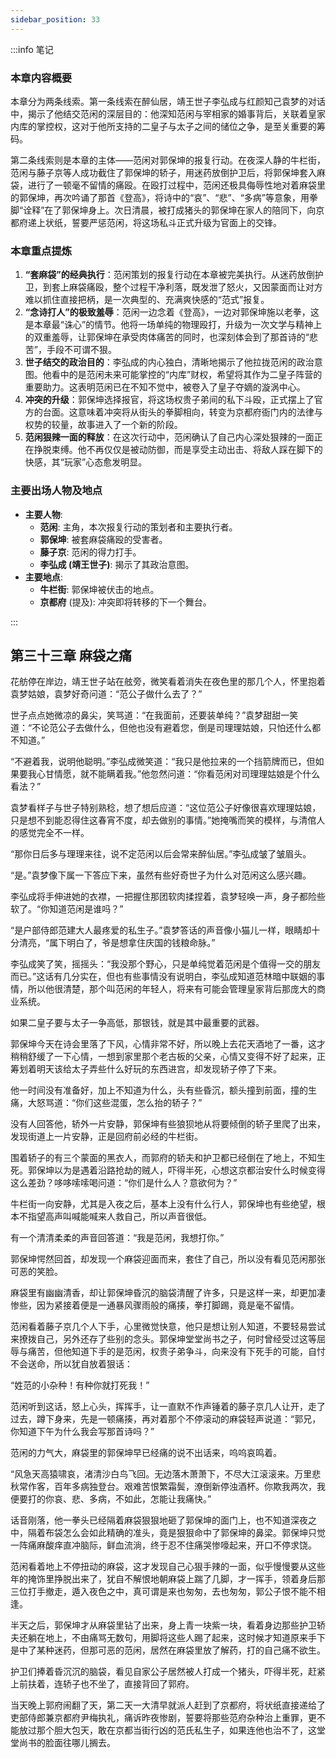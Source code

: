 ```yaml
---
sidebar_position: 33
---
```


:::info 笔记

### 本章内容概要

本章分为两条线索。第一条线索在醉仙居，靖王世子李弘成与红颜知己袁梦的对话中，揭示了他结交范闲的深层目的：他深知范闲与宰相家的婚事背后，关联着皇家内库的掌控权，这对于他所支持的二皇子与太子之间的储位之争，是至关重要的筹码。

第二条线索则是本章的主体——范闲对郭保坤的报复行动。在夜深人静的牛栏街，范闲与藤子京等人成功截住了郭保坤的轿子，用迷药放倒护卫后，将郭保坤套入麻袋，进行了一顿毫不留情的痛殴。在殴打过程中，范闲还极具侮辱性地对着麻袋里的郭保坤，再次吟诵了那首《登高》，将诗中的“哀”、“悲”、“多病”等意象，用拳脚“诠释”在了郭保坤身上。次日清晨，被打成猪头的郭保坤在家人的陪同下，向京都府递上状纸，誓要严惩范闲，将这场私斗正式升级为官面上的交锋。

### 本章重点提炼

1.  **“套麻袋”的经典执行**：范闲策划的报复行动在本章被完美执行。从迷药放倒护卫，到套上麻袋痛殴，整个过程干净利落，既发泄了怒火，又因蒙面而让对方难以抓住直接把柄，是一次典型的、充满爽快感的“范式”报复。
2.  **“念诗打人”的极致羞辱**：范闲一边念着《登高》，一边对郭保坤施以老拳，这是本章最“诛心”的情节。他将一场单纯的物理殴打，升级为一次文学与精神上的双重羞辱，让郭保坤在承受肉体痛苦的同时，也深刻体会到了那首诗的“悲苦”，手段不可谓不狠。
3.  **世子结交的政治目的**：李弘成的内心独白，清晰地揭示了他拉拢范闲的政治意图。他看中的是范闲未来可能掌控的“内库”财权，希望将其作为二皇子阵营的重要助力。这表明范闲已在不知不觉中，被卷入了皇子夺嫡的漩涡中心。
4.  **冲突的升级**：郭保坤选择报官，将这场权贵子弟间的私下斗殴，正式摆上了官方的台面。这意味着冲突将从街头的拳脚相向，转变为京都府衙门内的法律与权势的较量，故事进入了一个新的阶段。
5.  **范闲狠辣一面的释放**：在这次行动中，范闲确认了自己内心深处狠辣的一面正在挣脱束缚。他不再仅仅是被动防御，而是享受主动出击、将敌人踩在脚下的快感，其“玩家”心态愈发明显。

### 主要出场人物及地点

* **主要人物**:
    * **范闲**: 主角，本次报复行动的策划者和主要执行者。
    * **郭保坤**: 被套麻袋痛殴的受害者。
    * **藤子京**: 范闲的得力打手。
    * **李弘成 (靖王世子)**: 揭示了其政治意图。
* **主要地点**:
    * **牛栏街**: 郭保坤被伏击的地点。
    * **京都府** (提及): 冲突即将转移的下一个舞台。

:::

## 第三十三章 **麻袋之痛**

花舫停在岸边，靖王世子站在舷旁，微笑看着消失在夜色里的那几个人，怀里抱着袁梦姑娘，袁梦好奇问道：“范公子做什么去了？”

世子点点她微凉的鼻尖，笑骂道：“在我面前，还要装单纯？”袁梦甜甜一笑道：“不论范公子去做什么，但他也没有避着您，倒是司理理姑娘，只怕还什么都不知道。”

“不避着我，说明他聪明。”李弘成微笑道：“我只是他拉来的一个挡箭牌而已，但如果要我心甘情愿，就不能瞒着我。”他忽然问道：“你看范闲对司理理姑娘是个什么看法？”

袁梦看样子与世子特别熟稔，想了想后应道：“这位范公子好像很喜欢理理姑娘，只是想不到能忍得住这春宵不度，却去做别的事情。”她掩嘴而笑的模样，与清倌人的感觉完全不一样。

“那你日后多与理理来往，说不定范闲以后会常来醉仙居。”李弘成皱了皱眉头。

“是。”袁梦像下属一下答应下来，虽然有些好奇世子为什么对范闲这么感兴趣。

李弘成将手伸进她的衣襟，一把握住那团软肉揉捏着，袁梦轻唤一声，身子都险些软了。“你知道范闲是谁吗？”

“是户部侍郎范建大人最疼爱的私生子。”袁梦答话的声音像小猫儿一样，眼睛却十分清亮，“属下明白了，爷是想拿住庆国的钱粮命脉。”

李弘成笑了笑，摇摇头：“我没那个野心，只是单纯觉着范闲是个值得一交的朋友而已。”这话有几分实在，但也有些事情没有说明白，李弘成知道范林暗中联姻的事情，所以他很清楚，那个叫范闲的年轻人，将来有可能会管理皇家背后那庞大的商业系统。

如果二皇子要与太子一争高低，那银钱，就是其中最重要的武器。

郭保坤今天在诗会里落了下风，心情非常不好，所以晚上去花天酒地了一番，这才稍稍舒缓了一下心情，一想到家里那个老古板的父亲，心情又变得不好了起来，正筹划着明天该给太子弄些什么好玩的东西进宫，却发现轿子停了下来。

他一时间没有准备好，加上不知道为什么，头有些昏沉，额头撞到前面，撞的生痛，大怒骂道：“你们这些混蛋，怎么抬的轿子？”

没有人回答他，轿外一片安静，郭保坤有些狼狈地从将要倾倒的轿子里爬了出来，发现街道上一片安静，正是回府前必经的牛栏街。

围着轿子的有三个蒙面的黑衣人，而郭府的轿夫和护卫都已经倒在了地上，不知生死。郭保坤以为是遇着沿路抢劫的贼人，吓得半死，心想这京都治安什么时候变得这么差劲？哆哆嗦嗦喝问道：“你们是什么人？意欲何为？”

牛栏街一向安静，尤其是入夜之后，基本上没有什么行人，郭保坤也有些绝望，根本不指望高声叫喊能喊来人救自己，所以声音很低。

有一个清清柔柔的声音回答道：“我是范闲，我想打你。”

郭保坤愕然回首，却发现一个麻袋迎面而来，套住了自己，所以没有看见范闲那张可恶的笑脸。

麻袋里有幽幽清香，却让郭保坤昏沉的脑袋清醒了许多，只是这样一来，却更加凄惨些，因为紧接着便是一通暴风骤雨般的痛揍，拳打脚踢，竟是毫不留情。

范闲看着藤子京几个人下手，心里微觉快意，他只是想让别人知道，不要轻易尝试来撩拨自己，另外还存了些别的念头。郭保坤堂堂尚书之子，何时曾经受过这等屈辱与痛苦，但他知道下手的是范闲，权贵子弟争斗，向来没有下死手的可能，自忖不会送命，所以犹自放着狠话：

“姓范的小杂种！有种你就打死我！”

范闲听到这话，怒上心头，挥挥手，让一直默不作声锤着的藤子京几人让开，走了过去，蹲下身来，先是一顿痛揍，再对着那个不停滚动的麻袋轻声说道：“郭兄，你知道下午为什么我会写那首诗吗？”

范闲的力气大，麻袋里的郭保坤早已经痛的说不出话来，呜呜哀鸣着。

“风急天高猿啸哀，渚清沙白鸟飞回。无边落木萧萧下，不尽大江滚滚来。万里悲秋常作客，百年多病独登台。艰难苦恨繁霜鬓，潦倒新停浊酒杯。你欺我两次，我便要打的你哀、悲、多病，不如此，怎能让我痛快。”

话音刚落，他一拳头已经隔着麻袋狠狠地砸了郭保坤的面门上，也不知道深夜之中，隔着布袋怎么会如此精确的准头，竟是狠狠命中了郭保坤的鼻梁。郭保坤只觉一阵痛麻酸痒直冲脑际，鲜血流淌，终于忍不住痛哭惨嚎起来，开口不停求饶。

范闲看着地上不停扭动的麻袋，这才发现自己心狠手辣的一面，似乎慢慢要从这些年的掩饰里挣脱出来了，犹自不解恨地朝麻袋上踹了几脚，才一挥手，领着身后那三位打手撤走，遁入夜色之中，真可谓是来也匆匆，去也匆匆，郭公子恨不能不相逢。

半天之后，郭保坤才从麻袋里钻了出来，身上青一块紫一块，看着身边那些护卫轿夫还躺在地上，不由痛骂无数句，用脚将这些人踢了起来，这时候才知道原来手下是中了某种迷药，但那可恶的范闲，居然在麻袋里放了解药，打的自己痛不欲生。

护卫们捧着昏沉沉的脑袋，看见自家公子居然被人打成一个猪头，吓得半死，赶紧上前扶着，连轿子也不坐了，直接背回了郭府。

当天晚上郭府闹翻了天，第二天一大清早就派人赶到了京都府，将状纸直接递给了吏部侍郎兼京都府尹梅执礼，痛诉昨夜惨剧，誓要将那些范府杂种治上重罪，更不能放过那个胆大包天，敢在京都当街行凶的范氏私生子，如果连他也治不了，这堂堂尚书的脸面往哪儿搁去。

